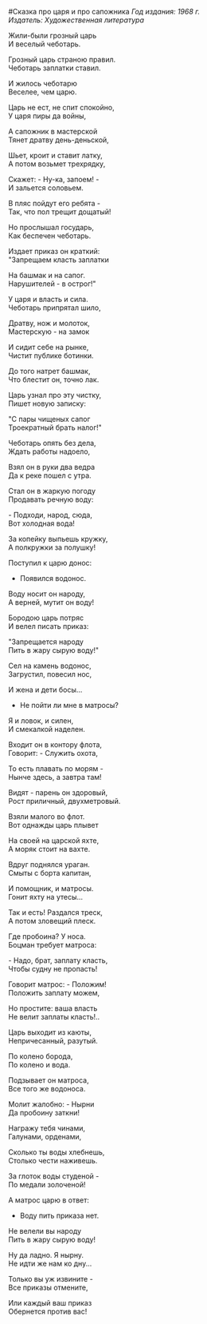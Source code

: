 ﻿#Сказка про царя и про сапожника
*Год издания: 1968 г.  
Издатель: Художественная литература*

Жили-были грозный царь  
И веселый чеботарь.

Грозный царь страною правил.  
Чеботарь заплатки ставил.

И жилось чеботарю  
Веселее, чем царю.

Царь не ест, не спит спокойно,  
У царя пиры да войны,

А сапожник в мастерской  
Тянет дратву день-деньской,

Шьет, кроит и ставит латку,  
А потом возьмет трехрядку,

Скажет: - Ну-ка, запоем! -  
И зальется соловьем.

В пляс пойдут его ребята -  
Так, что пол трещит дощатый!

Но прослышал государь,  
Как беспечен чеботарь.

Издает приказ он краткий:  
"Запрещаем класть заплатки

На башмак и на сапог.  
Нарушителей - в острог!"

У царя и власть и сила.  
Чеботарь припрятал шило,

Дратву, нож и молоток,  
Мастерскую - на замок

И сидит себе на рынке,  
Чистит публике ботинки.

До того натрет башмак,  
Что блестит он, точно лак.

Царь узнал про эту чистку,  
Пишет новую записку:

"С пары чищеных сапог  
Троекратный брать налог!"

Чеботарь опять без дела,  
Ждать работы надоело,

Взял он в руки два ведра  
Да к реке пошел с утра.

Стал он в жаркую погоду  
Продавать речную воду:

\- Подходи, народ, сюда,  
Вот холодная вода!

За копейку выпьешь кружку,  
А полкружки за полушку!

Поступил к царю донос:  
- Появился водонос.

Воду носит он народу,  
А верней, мутит он воду!

Бородою царь потряс  
И велел писать приказ:

"Запрещается народу  
Пить в жару сырую воду!"

Сел на камень водонос,  
Загрустил, повесил нос,

И жена и дети босы...  
- Не пойти ли мне в матросы?

Я и ловок, и силен,  
И смекалкой наделен.

Входит он в контору флота,  
Говорит: - Служить охота,

То есть плавать по морям -  
Нынче здесь, а завтра там!

Видят - парень он здоровый,  
Рост приличный, двухметровый.

Взяли малого во флот.  
Вот однажды царь плывет

На своей на царской яхте,  
А моряк стоит на вахте.

Вдруг поднялся ураган.  
Смыты с борта капитан,

И помощник, и матросы.  
Гонит яхту на утесы...

Так и есть! Раздался треск,  
А потом зловещий плеск.

Где пробоина? У носа.  
Боцман требует матроса:

\- Надо, брат, заплату класть,  
Чтобы судну не пропасть!

Говорит матрос: - Положим!  
Положить заплату можем,

Но простите: ваша власть  
Не велит заплаты класть!..

Царь выходит из каюты,  
Непричесанный, разутый.

По колено борода,  
По колено и вода.

Подзывает он матроса,  
Все того же водоноса.

Молит жалобно: - Нырни  
Да пробоину заткни!

Награжу тебя чинами,  
Галунами, орденами,

Сколько ты воды хлебнешь,  
Столько чести наживешь.

За глоток воды студеной -  
По медали золоченой!

А матрос царю в ответ:  
- Воду пить приказа нет.

Не велели вы народу  
Пить в жару сырую воду!

Ну да ладно. Я нырну.  
Не идти же нам ко дну...

Только вы уж извините -  
Все приказы отмените,

Или каждый ваш приказ  
Обернется против вас!
